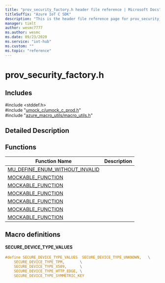 ```yaml
---                             
title: "prov_security_factory.h header file reference | Microsoft Docs" 
titleSuffix: "Azure IoT C SDK"            
description: "This is the header file reference page for prov_security_factory.h in the Azure IoT C SDK. This SDK is used with Azure IoT Hub and Azure IoT Hub Device Provisioning Service"            
manager: timlt                 
author: wesmc7777              
ms.author: wesmc               
ms.date: 09/23/2020                    
ms.service: "iot-hub"             
ms.custom: ""                
ms.topic: "reference"        
---                            
```


# prov_security_factory.h 

## Includes

\#include <stddef.h>  
\#include "[umock_c/umock_c_prod.h](umock-c-prod-h.md)"  
\#include "[azure_macro_utils/macro_utils.h](macro-utils-h.md)"  

## Detailed Description

## Functions

Function Name                  | Description                                
--------------------------------|---------------------------------------------
[MU_DEFINE_ENUM_WITHOUT_INVALID](./prov-security-factory-h/mu-define-enum-without-invalid.md)            | 
[MOCKABLE_FUNCTION](./prov-security-factory-h/mockable-function.md)            | 
[MOCKABLE_FUNCTION](./prov-security-factory-h/mockable-function.md)            | 
[MOCKABLE_FUNCTION](./prov-security-factory-h/mockable-function.md)            | 
[MOCKABLE_FUNCTION](./prov-security-factory-h/mockable-function.md)            | 
[MOCKABLE_FUNCTION](./prov-security-factory-h/mockable-function.md)            | 
[MOCKABLE_FUNCTION](./prov-security-factory-h/mockable-function.md)            | 

## Macro definitions

#### SECURE_DEVICE_TYPE_VALUES

```C
#define SECURE_DEVICE_TYPE_VALUES  SECURE_DEVICE_TYPE_UNKNOWN,   \
    SECURE_DEVICE_TYPE_TPM,       \
    SECURE_DEVICE_TYPE_X509,      \
    SECURE_DEVICE_TYPE_HTTP_EDGE, \
    SECURE_DEVICE_TYPE_SYMMETRIC_KEY 
```

